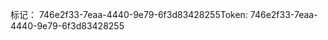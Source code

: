 <span data-ttu-id="06fcb-101">标记： 746e2f33-7eaa-4440-9e79-6f3d83428255</span><span class="sxs-lookup"><span data-stu-id="06fcb-101">Token: 746e2f33-7eaa-4440-9e79-6f3d83428255</span></span>